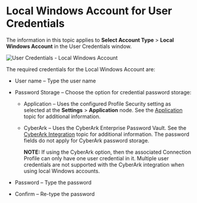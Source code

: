 # Local Windows Account for User Credentials

The information in this topic applies to **Select Account Type** > **Local Windows Account** in the
User Credentials window.

![User Credentials - Local Windows Account](/img/product_docs/accessanalyzer/admin/settings/connection/profile/localwindowsaccount.webp)

The required credentials for the Local Windows Account are:

- User name – Type the user name
- Password Storage – Choose the option for credential password storage:

    - Application – Uses the configured Profile Security setting as selected at the **Settings** >
      **Application** node. See the [Application](/docs/accessanalyzer/12.0/admin/settings/application/overview.md) topic for
      additional information.
    - CyberArk – Uses the CyberArk Enterprise Password Vault. See the
      [CyberArk Integration](/docs/accessanalyzer/12.0/admin/settings/connection/cyberarkintegration.md) topic for additional information. The
      password fields do not apply for CyberArk password storage.

        **NOTE:** If using the CyberArk option, then the associated Connection Profile can only have
        one user credential in it. Multiple user credentials are not supported with the CyberArk
        integration when using local Windows accounts.

- Password – Type the password
- Confirm – Re-type the password
